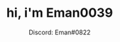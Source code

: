 <!-- Credit to Kqzz for profile inspiration -->

<h1 align=center>hi, i'm Eman0039</h1>
  <p align=center>
    Discord: Eman#0822
  
  
  </p>
